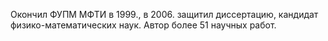 Окончил ФУПМ МФТИ в 1999., в 2006. защитил диссертацию, кандидат физико-математических наук. Автор более 51 научных работ. 

